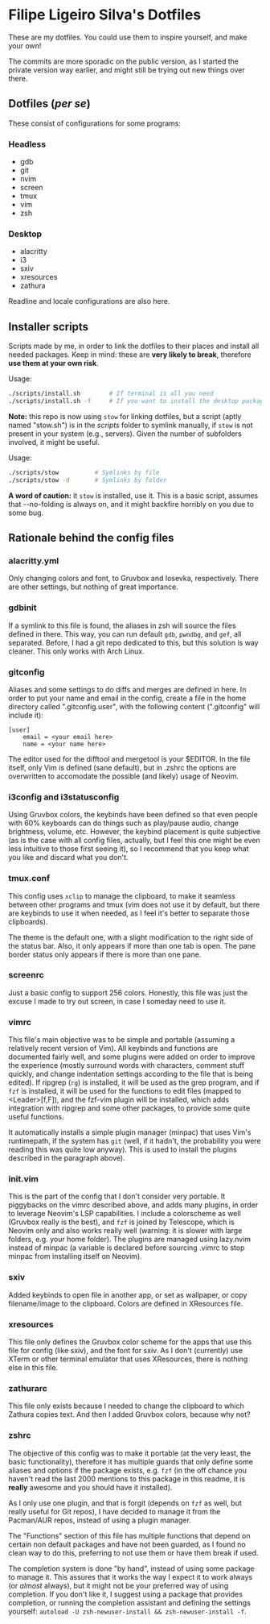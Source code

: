 # Filipe Ligeiro Silva's Dotfiles

These are my dotfiles. You could use them to inspire yourself, and make your
own!

The commits are more sporadic on the public version, as I started the private
version way earlier, and might still be trying out new things over there.

## Dotfiles (*per se*)

These consist of configurations for some programs:

### Headless

* gdb
* git
* nvim
* screen
* tmux
* vim
* zsh

### Desktop

* alacritty
* i3
* sxiv
* xresources
* zathura

Readline and locale configurations are also here.

## Installer scripts

Scripts made by me, in order to link the dotfiles to their places and install
all needed packages. Keep in mind: these are **very likely to break**, therefore
**use them at your own risk**.

Usage:

```bash
./scripts/install.sh		# If terminal is all you need
./scripts/install.sh -f		# If you want to install the desktop packages as well
```

**Note:** this repo is now using `stow` for linking dotfiles, but a script
(aptly named "stow.sh") is in the *scripts* folder to symlink manually, if
`stow` is not present in your system (e.g., servers). Given the number of
subfolders involved, it might be useful.

Usage:

```bash
./scripts/stow			# Symlinks by file
./scripts/stow -d		# Symlinks by folder
```

**A word of caution:** it `stow` is installed, use it. This is a basic script,
assumes that --no-folding is always on, and it might backfire horribly on you
due to some bug.

## Rationale behind the config files

### alacritty.yml

Only changing colors and font, to Gruvbox and Iosevka, respectively. There are
other settings, but nothing of great importance.

### gdbinit

If a symlink to this file is found, the aliases in zsh will source the files
defined in there. This way, you can run default `gdb`, `pwndbg`, and `gef`, all
separated. Before, I had a git repo dedicated to this, but this solution is way
cleaner. This only works with Arch Linux.

### gitconfig

Aliases and some settings to do diffs and merges are defined in here. In order
to put your name and email in the config, create a file in the home directory
called ".gitconfig.user", with the following content (".gitconfig" will include
it):

```
[user]
	email = <your email here>
	name = <your name here>
```

The editor used for the difftool and mergetool is your $EDITOR. In the file
itself, only Vim is defined (sane default), but in .zshrc the options are
overwritten to accomodate the possible (and likely) usage of Neovim.

### i3config and i3statusconfig

Using Gruvbox colors, the keybinds have been defined so that even people with
60% keyboards can do things such as play/pause audio, change brightness, volume,
etc. However, the keybind placement is quite subjective (as is the case with all
config files, actually, but I feel this one might be even less intuitive to
those first seeing it), so I recommend that you keep what you like and discard
what you don't.

### tmux.conf

This config uses `xclip` to manage the clipboard, to make it seamless between
other programs and tmux (vim does not use it by default, but there are keybinds
to use it when needed, as I feel it's better to separate those clipboards).

The theme is the default one, with a slight modification to the right side of
the status bar. Also, it only appears if more than one tab is open. The pane
border status only appears if there is more than one pane.

### screenrc

Just a basic config to support 256 colors. Honestly, this file was just the
excuse I made to try out screen, in case I someday need to use it.

### vimrc

This file's main objective was to be simple and portable (assuming a relatively
recent version of Vim). All keybinds and functions are documented fairly well,
and some plugins were added on order to improve the experience (mostly surround
words with characters, comment stuff quickly, and change indentation settings
according to the file that is being edited). If ripgrep (`rg`) is installed, it
will be used as the grep program, and if `fzf` is installed, it will be used for
the functions to edit files (mapped to \<Leader\>[f,F]), and the fzf-vim plugin
will be installed, which adds integration with ripgrep and some other packages,
to provide some quite useful functions.

It automatically installs a simple plugin manager (minpac) that uses Vim's
runtimepath, if the system has `git` (well, if it hadn't, the probability you
were reading this was quite low anyway). This is used to install the plugins
described in the paragraph above).

### init.vim

This is the part of the config that I don't consider very portable. It
piggybacks on the vimrc described above, and adds many plugins, in order to
leverage Neovim's LSP capabilities. I include a colorscheme as well (Gruvbox
really is the best), and `fzf` is joined by Telescope, which is Neovim only and
also works really well (warning: it is slower with large folders, e.g. your home
folder). The plugins are managed using lazy.nvim instead of minpac (a variable
is declared before sourcing .vimrc to stop minpac from installing itself on
Neovim).

### sxiv

Added keybinds to open file in another app, or set as wallpaper, or copy
filename/image to the clipboard. Colors are defined in XResources file.

### xresources

This file only defines the Gruvbox color scheme for the apps that use this file
for config (like sxiv), and the font for sxiv. As I don't (currently) use XTerm
or other terminal emulator that uses XResources, there is nothing else in this
file.

### zathurarc

This file only exists because I needed to change the clipboard to which Zathura
copies text. And then I added Gruvbox colors, because why not?

### zshrc

The objective of this config was to make it portable (at the very least, the
basic functionality), therefore it has multiple guards that only define some
aliases and options if the package exists, e.g. `fzf` (in the off chance you
haven't read the last 2000 mentions to this package in this readme, it is
**really** awesome and you should have it installed).

As I only use one plugin, and that is forgit (depends on `fzf` as well, but
really useful for Git repos), I have decided to manage it from the Pacman/AUR
repos, instead of using a plugin manager.

The "Functions" section of this file has multiple functions that depend on
certain non default packages and have not been guarded, as I found no clean way
to do this, preferring to not use them or have them break if used.

The completion system is done "by hand", instead of using some package to manage
it. This assures that it works the way I expect it to work always (or *almost*
always), but it might not be your preferred way of using completion. If you
don't like it, I suggest using a package that provides completion, or running
the completion assistant and defining the settings yourself: `autoload -U
zsh-newuser-install && zsh-newuser-install -f`.
